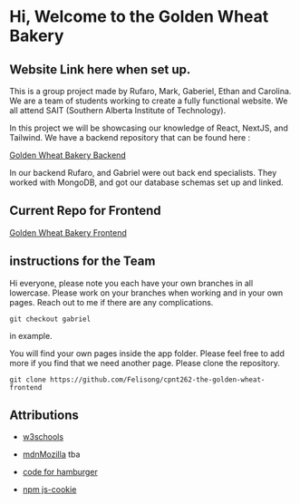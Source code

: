 # Hi, Welcome to the Golden Wheat Bakery

## Website Link here when set up.

This is a group project made by Rufaro, Mark, Gaberiel, Ethan and Carolina. We are a team of students working to create a fully functional website. We all attend SAIT (Southern Alberta Institute of Technology).

In this project we will be showcasing our knowledge of React, NextJS, and Tailwind. We have a backend repository that can be found here :

[Golden Wheat Bakery Backend](https://github.com/rufustech/CPNT-262-Golden-Wheat-Bakery-backend)

In our backend Rufaro, and Gabriel were out back end specialists. They worked with MongoDB, and got our database schemas set up and linked.

## Current Repo for Frontend

[Golden Wheat Bakery Frontend](https://github.com/Felisong/cpnt262-the-golden-wheat-frontend)

## instructions for the Team

Hi everyone, please note you each have your own branches in all lowercase. Please work on your branches when working and in your own pages. Reach out to me if there are any complications.

```
git checkout gabriel
```

in example.

You will find your own pages inside the app folder. Please feel free to add more if you find that we need another page. Please clone the repository.

```
git clone https://github.com/Felisong/cpnt262-the-golden-wheat-frontend
```

## Attributions

- [w3schools](https://www.w3schools.com)
- [mdnMozilla](https://developer.mozilla.org/en-US/)
  tba

- [code for hamburger](https://flowbite.com/docs/components/navbar/)

- [npm js-cookie](https://www.npmjs.com/package/js-cookie)
